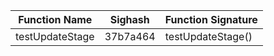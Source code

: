 | Function Name | Sighash    | Function Signature | 
| ------------- | ---------- | ------------------ | 
| testUpdateStage | 37b7a464 | testUpdateStage() |